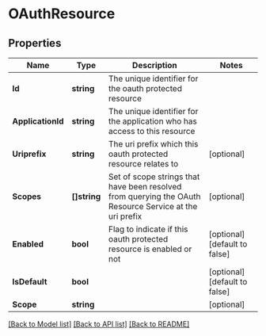# OAuthResource

## Properties

Name | Type | Description | Notes
------------ | ------------- | ------------- | -------------
**Id** | **string** | The unique identifier for the oauth protected resource | 
**ApplicationId** | **string** | The unique identifier for the application who has access to this resource | 
**Uriprefix** | **string** | The uri prefix which this oauth protected resource relates to | [optional] 
**Scopes** | **[]string** | Set of scope strings that have been resolved from querying the OAuth Resource Service at the uri prefix | [optional] 
**Enabled** | **bool** | Flag to indicate if this oauth protected resource is enabled or not | [optional] [default to false]
**IsDefault** | **bool** |  | [optional] [default to false]
**Scope** | **string** |  | [optional] 

[[Back to Model list]](../README.md#documentation-for-models) [[Back to API list]](../README.md#documentation-for-api-endpoints) [[Back to README]](../README.md)



